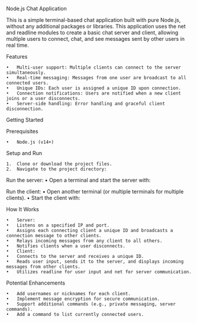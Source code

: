 Node.js Chat Application

This is a simple terminal-based chat application built with pure Node.js, without any additional packages or libraries.
This application uses the net and readline modules to create a basic chat server and client, allowing multiple users to connect,
chat, and see messages sent by other users in real time.

Features

	•	Multi-user support: Multiple clients can connect to the server simultaneously.
	•	Real-time messaging: Messages from one user are broadcast to all connected users.
	•	Unique IDs: Each user is assigned a unique ID upon connection.
	•	Connection notifications: Users are notified when a new client joins or a user disconnects.
	•	Server-side handling: Error handling and graceful client disconnection.

Getting Started

Prerequisites

	•	Node.js (v14+)

Setup and Run

	1.	Clone or download the project files.
	2.	Navigate to the project directory:
 
 Run the server:
	•	Open a terminal and start the server with:
 
 Run the client:
	•	Open another terminal (or multiple terminals for multiple clients).
	•	Start the client with:

 How It Works

	•	Server:
	•	Listens on a specified IP and port.
	•	Assigns each connecting client a unique ID and broadcasts a connection message to other clients.
	•	Relays incoming messages from any client to all others.
	•	Notifies clients when a user disconnects.
	•	Client:
	•	Connects to the server and receives a unique ID.
	•	Reads user input, sends it to the server, and displays incoming messages from other clients.
	•	Utilizes readline for user input and net for server communication.

 Potential Enhancements

	•	Add usernames or nicknames for each client.
	•	Implement message encryption for secure communication.
	•	Support additional commands (e.g., private messaging, server commands).
	•	Add a command to list currently connected users.
